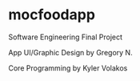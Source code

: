 # mocfoodapp
Software Engineering Final Project

App UI/Graphic Design by Gregory N.

Core Programming by Kyler Volakos
